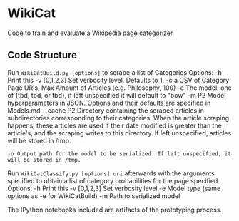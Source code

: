 # WikiCat
Code to train and evaluate a Wikipedia page categorizer


## Code Structure

Run `WikiCatBuild.py [options]` to scrape a list of Categories
Options:
	-h Print this
	-v [0,1,2,3] Set verbosity level. Defaults to 1.
	-c a CSV of Category Page URIs, Max Amount of Articles (e.g. Philosophy, 100)
	-e The model, one of {tbd, tbd, or tbd}, if left unspecified it will default to "bow"
	-m P2 Model hyperparameters in JSON. Options and their defaults are specified in Models.md
	--cache P2 Directory containing the scraped articles in subdirectories corresponding to 
					their categories.  When the article scraping happens, these articles are used
					if their date modified is greater than the article's, and the scraping writes
					to this directory. If left unspecified, articles will be stored in /tmp.

	-o Output path for the model to be serialized. If left unspecified, it will be stored in /tmp.

Run `WikiCatClassify.py [options] uri` afterwards with the arguments specified to obtain a list of category probabilities for the page specified
Options:
	-h Print this
	-v [0,1,2,3] Set verbosity level
	-e Model type (same options as -e for WikiCatBuild)
  -m Path to serialized model

The IPython notebooks included are artifacts of the prototyping process.

